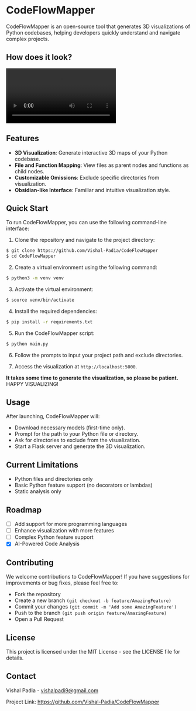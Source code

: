 # CodeFlowMapper

CodeFlowMapper is an open-source tool that generates 3D visualizations of Python codebases, helping developers quickly understand and navigate complex projects.

## How does it look?
![CodeFlowMapper](CodeFlowMapper.mp4)

## Features

- **3D Visualization**: Generate interactive 3D maps of your Python codebase.
- **File and Function Mapping**: View files as parent nodes and functions as child nodes.
- **Customizable Omissions**: Exclude specific directories from visualization.
- **Obsidian-like Interface**: Familiar and intuitive visualization style.

## Quick Start
To run CodeFlowMapper, you can use the following command-line interface:
1. Clone the repository and navigate to the project directory:
```bash
$ git clone https://github.com/Vishal-Padia/CodeFlowMapper
$ cd CodeFlowMapper
```
2. Create a virtual environment using the following command:
```bash
$ python3 -m venv venv
``` 
3. Activate the virtual environment:
```bash
$ source venv/bin/activate
```
4. Install the required dependencies:
```bash
$ pip install -r requirements.txt
```
5. Run the CodeFlowMapper script:
```bash
$ python main.py
```
6. Follow the prompts to input your project path and exclude directories.

7. Access the visualization at `http://localhost:5000`.

 **It takes some time to generate the visualization, so please be patient.**
HAPPY VISUALIZING! 


## Usage

After launching, CodeFlowMapper will:
- Download necessary models (first-time only).
- Prompt for the path to your Python file or directory.
- Ask for directories to exclude from the visualization.
- Start a Flask server and generate the 3D visualization.

## Current Limitations

- Python files and directories only
- Basic Python feature support (no decorators or lambdas)
- Static analysis only

## Roadmap
- [ ] Add support for more programming languages
- [ ] Enhance visualization with more features
- [ ] Complex Python feature support
- [x] AI-Powered Code Analysis

## Contributing
We welcome contributions to CodeFlowMapper! If you have suggestions for improvements or bug fixes, please feel free to:

- Fork the repository
- Create a new branch `(git checkout -b feature/AmazingFeature)`
- Commit your changes `(git commit -m 'Add some AmazingFeature')`
- Push to the branch `(git push origin feature/AmazingFeature)`
- Open a Pull Request

## License
This project is licensed under the MIT License - see the LICENSE file for details.

## Contact
Vishal Padia - vishalpadi9@gmail.com

Project Link: https://github.com/Vishal-Padia/CodeFlowMapper